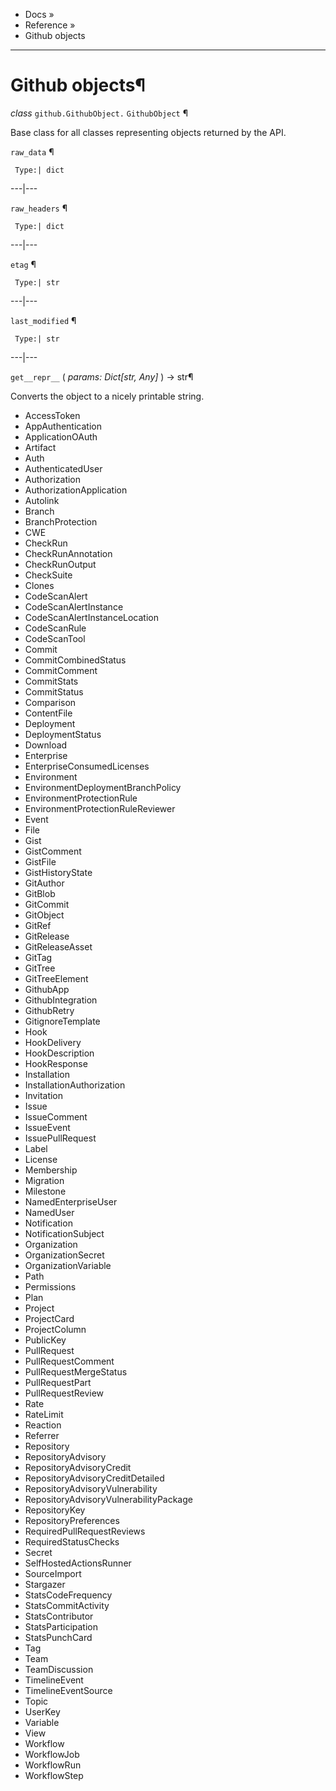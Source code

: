   + Docs »
  + Reference »
  + Github objects

* * *
# Github objects¶

_class_ `github.GithubObject.`  `GithubObject` ¶

Base class for all classes representing objects returned by the API.

`raw_data` ¶

     Type:| dict

---|---

`raw_headers` ¶

     Type:| dict

---|---

`etag` ¶

     Type:| str

---|---

`last_modified` ¶

     Type:| str

---|---

`get__repr__` ( _params: Dict[str, Any]_ ) → str¶

Converts the object to a nicely printable string.

  + AccessToken
  + AppAuthentication
  + ApplicationOAuth
  + Artifact
  + Auth
  + AuthenticatedUser
  + Authorization
  + AuthorizationApplication
  + Autolink
  + Branch
  + BranchProtection
  + CWE
  + CheckRun
  + CheckRunAnnotation
  + CheckRunOutput
  + CheckSuite
  + Clones
  + CodeScanAlert
  + CodeScanAlertInstance
  + CodeScanAlertInstanceLocation
  + CodeScanRule
  + CodeScanTool
  + Commit
  + CommitCombinedStatus
  + CommitComment
  + CommitStats
  + CommitStatus
  + Comparison
  + ContentFile
  + Deployment
  + DeploymentStatus
  + Download
  + Enterprise
  + EnterpriseConsumedLicenses
  + Environment
  + EnvironmentDeploymentBranchPolicy
  + EnvironmentProtectionRule
  + EnvironmentProtectionRuleReviewer
  + Event
  + File
  + Gist
  + GistComment
  + GistFile
  + GistHistoryState
  + GitAuthor
  + GitBlob
  + GitCommit
  + GitObject
  + GitRef
  + GitRelease
  + GitReleaseAsset
  + GitTag
  + GitTree
  + GitTreeElement
  + GithubApp
  + GithubIntegration
  + GithubRetry
  + GitignoreTemplate
  + Hook
  + HookDelivery
  + HookDescription
  + HookResponse
  + Installation
  + InstallationAuthorization
  + Invitation
  + Issue
  + IssueComment
  + IssueEvent
  + IssuePullRequest
  + Label
  + License
  + Membership
  + Migration
  + Milestone
  + NamedEnterpriseUser
  + NamedUser
  + Notification
  + NotificationSubject
  + Organization
  + OrganizationSecret
  + OrganizationVariable
  + Path
  + Permissions
  + Plan
  + Project
  + ProjectCard
  + ProjectColumn
  + PublicKey
  + PullRequest
  + PullRequestComment
  + PullRequestMergeStatus
  + PullRequestPart
  + PullRequestReview
  + Rate
  + RateLimit
  + Reaction
  + Referrer
  + Repository
  + RepositoryAdvisory
  + RepositoryAdvisoryCredit
  + RepositoryAdvisoryCreditDetailed
  + RepositoryAdvisoryVulnerability
  + RepositoryAdvisoryVulnerabilityPackage
  + RepositoryKey
  + RepositoryPreferences
  + RequiredPullRequestReviews
  + RequiredStatusChecks
  + Secret
  + SelfHostedActionsRunner
  + SourceImport
  + Stargazer
  + StatsCodeFrequency
  + StatsCommitActivity
  + StatsContributor
  + StatsParticipation
  + StatsPunchCard
  + Tag
  + Team
  + TeamDiscussion
  + TimelineEvent
  + TimelineEventSource
  + Topic
  + UserKey
  + Variable
  + View
  + Workflow
  + WorkflowJob
  + WorkflowRun
  + WorkflowStep
